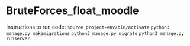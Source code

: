 # BruteForces_float_moodle
Instructions to run code:
```source project-env/bin/activate```
```python3 manage.py makemigrations```
```python3 manage.py migrate```
```python3 manage.py runserver```
